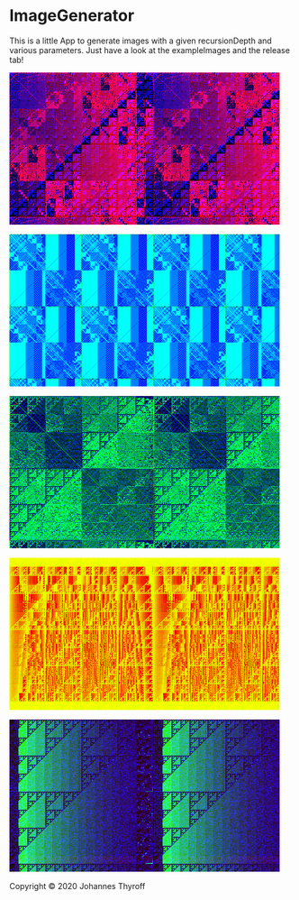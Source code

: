 # ImageGenerator
This is a little App to generate images with a given recursionDepth and various parameters. Just have a look at the exampleImages and the release tab!

![Alt text](exampleImages/generated_new/img2.png?raw=true "image2.png")

![Alt text](exampleImages/generated_new/img1Scaled.png?raw=true "image1.png")

![Alt text](exampleImages/generated_new/img4.png?raw=true "image4.png")

![Alt text](exampleImages/generated_new/img7.png?raw=true "image7.png")

![Alt text](exampleImages/generated_new/img3.png?raw=true "image3.png")

Copyright © 2020 Johannes Thyroff
